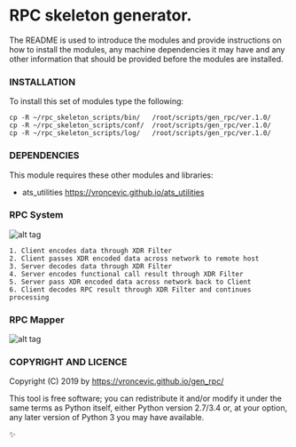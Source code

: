 # RPC skeleton generator.

The README is used to introduce the modules and provide instructions on
how to install the modules, any machine dependencies it may have and any
other information that should be provided before the modules are installed.

### INSTALLATION

To install this set of modules type the following:

```
cp -R ~/rpc_skeleton_scripts/bin/   /root/scripts/gen_rpc/ver.1.0/
cp -R ~/rpc_skeleton_scripts/conf/  /root/scripts/gen_rpc/ver.1.0/
cp -R ~/rpc_skeleton_scripts/log/   /root/scripts/gen_rpc/ver.1.0/
```

### DEPENDENCIES

This module requires these other modules and libraries:

* ats_utilities https://vroncevic.github.io/ats_utilities

### RPC System
![alt tag](https://raw.githubusercontent.com/vroncevic/rpc_skeleton/dev/rpc_skeleton_docs/rpc_system.png)
```
1. Client encodes data through XDR Filter
2. Client passes XDR encoded data across network to remote host
3. Server decodes data through XDR Filter
4. Server encodes functional call result through XDR Filter
5. Server pass XDR encoded data across network back to Client
6. Client decodes RPC result through XDR Filter and continues processing
```

### RPC Mapper
![alt tag](https://raw.githubusercontent.com/vroncevic/rpc_skeleton/dev/rpc_skeleton_docs/rpc_portmap.png)

### COPYRIGHT AND LICENCE

Copyright (C) 2019 by https://vroncevic.github.io/gen_rpc/

This tool is free software; you can redistribute it and/or modify
it under the same terms as Python itself, either Python version 2.7/3.4 or,
at your option, any later version of Python 3 you may have available.

:sparkles:

